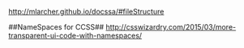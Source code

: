 http://mlarcher.github.io/docssa/#fileStructure


##NameSpaces for CCSS##
http://csswizardry.com/2015/03/more-transparent-ui-code-with-namespaces/
